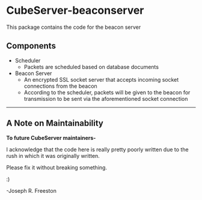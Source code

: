 # CubeServer-beaconserver
This package contains the code for the beacon server

## Components
- Scheduler
    - Packets are scheduled based on database documents
- Beacon Server
    - An encrypted SSL socket server that accepts incoming socket connections from the beacon
    - According to the scheduler, packets will be given to the beacon for transmission to be sent via the aforementioned socket connection

---------------------------------
## A Note on Maintainability
**To future CubeServer maintainers-**

I acknowledge that the code here is really pretty poorly written due to the rush in which it was originally written.

Please fix it without breaking something.

:)

-Joseph R. Freeston
